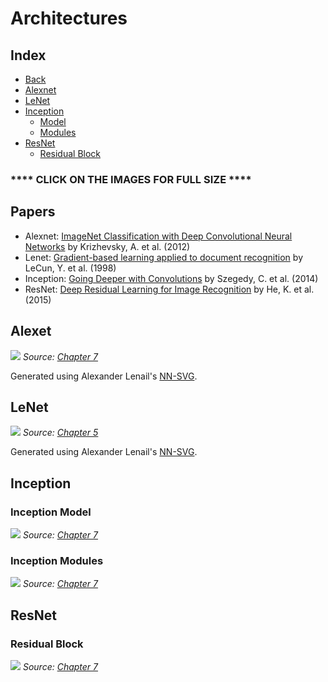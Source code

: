 # Architectures

## Index

- [Back](https://dvgodoy.github.io/dl-visuals)
- [Alexnet](#alexnet)
- [LeNet](#lenet)
- [Inception](#inception)
    - [Model](#inception-model)
    - [Modules](#inception-modules)
- [ResNet](#resnet)
    - [Residual Block](#residual-block)

### **** CLICK ON THE IMAGES FOR FULL SIZE ****

## Papers

- Alexnet: [ImageNet Classification with Deep Convolutional Neural Networks](https://papers.nips.cc/paper/2012/hash/c399862d3b9d6b76c8436e924a68c45b-Abstract.html) by Krizhevsky, A. et al. (2012)
- Lenet: [Gradient-based learning applied to document recognition](https://bit.ly/3sJ7Nn7) by LeCun, Y. et al. (1998)
- Inception: [Going Deeper with Convolutions](https://arxiv.org/abs/1409.4842) by Szegedy, C. et al. (2014)
- ResNet: [Deep Residual Learning for Image Recognition](https://arxiv.org/abs/1512.03385) by He, K. et al. (2015)

## Alexet

[![](https://raw.githubusercontent.com/dvgodoy/dl-visuals/main/Architectures/alexnet.png)](https://raw.githubusercontent.com/dvgodoy/dl-visuals/main/Architectures/alexnet.png)
*Source: [Chapter 7](https://github.com/dvgodoy/PyTorchStepByStep/blob/master/Chapter07.ipynb)*

Generated using Alexander Lenail's [NN-SVG](http://alexlenail.me/NN-SVG/).

## LeNet

[![](https://raw.githubusercontent.com/dvgodoy/dl-visuals/main/Architectures/architecture_lenet.png)](https://raw.githubusercontent.com/dvgodoy/dl-visuals/main/Architectures/architecture_lenet.png)
*Source: [Chapter 5](https://github.com/dvgodoy/PyTorchStepByStep/blob/master/Chapter05.ipynb)*

Generated using Alexander Lenail's [NN-SVG](http://alexlenail.me/NN-SVG/).

## Inception

### Inception Model

[![](https://raw.githubusercontent.com/dvgodoy/dl-visuals/main/Architectures/inception_model.png)](https://raw.githubusercontent.com/dvgodoy/dl-visuals/main/Architectures/inception_model.png)
*Source: [Chapter 7](https://github.com/dvgodoy/PyTorchStepByStep/blob/master/Chapter07.ipynb)*

### Inception Modules

[![](https://raw.githubusercontent.com/dvgodoy/dl-visuals/main/Architectures/inception_modules.png)](https://raw.githubusercontent.com/dvgodoy/dl-visuals/main/Architectures/inception_modules.png)
*Source: [Chapter 7](https://github.com/dvgodoy/PyTorchStepByStep/blob/master/Chapter07.ipynb)*

## ResNet

### Residual Block

[![](https://raw.githubusercontent.com/dvgodoy/dl-visuals/main/Architectures/residual.png)](https://raw.githubusercontent.com/dvgodoy/dl-visuals/main/Architectures/residual.png)
*Source: [Chapter 7](https://github.com/dvgodoy/PyTorchStepByStep/blob/master/Chapter07.ipynb)*
